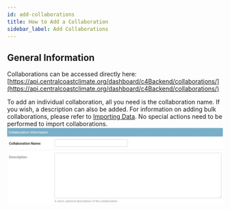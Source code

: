 ```yaml
---
id: add-collaborations
title: How to Add a Collaboration
sidebar_label: Add Collaborations
---
```


## General Information

Collaborations can be accessed directly here: [https://api.centralcoastclimate.org/dashboard/c4Backend/collaborations/](https://api.centralcoastclimate.org/dashboard/c4Backend/collaborations/)

To add an individual collaboration, all you need is the collaboration name.
If you wish, a description can also be added. For information on adding bulk
collaborations, please refer to [Importing Data](importing-data.md). No special
actions need to be performed to import collaborations.
![add-collaboration-screen](assets/add-collaborations/add-collaboration-screen.jpg)